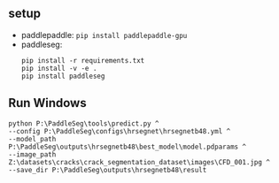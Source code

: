 ## setup

- paddlepaddle: `pip install paddlepaddle-gpu`
- paddleseg:
  ```
  pip install -r requirements.txt
  pip install -v -e .
  pip install paddleseg
  ```

## Run Windows

```
python P:\PaddleSeg\tools\predict.py ^
--config P:\PaddleSeg\configs\hrsegnet\hrsegnetb48.yml ^
--model_path P:\PaddleSeg\outputs\hrsegnetb48\best_model\model.pdparams ^
--image_path Z:\datasets\cracks\crack_segmentation_dataset\images\CFD_001.jpg ^
--save_dir P:\PaddleSeg\outputs\hrsegnetb48\result
```
